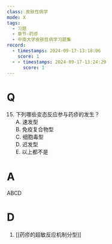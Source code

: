 ```yaml
---
class: 皮肤性病学
mode: X
tags:
  - 习题
  - 章节-药疹
  - 中南大学皮肤性病学习题集
record:
  - timestamps: 2024-09-17-13:18:06
    score: 1
  - - timestamps: 2024-09-17-13:24:29
      score: 1
---
```


# Q
15. 下列哪些变态反应参与药疹的发生？  
A. 速发型  
B. 免疫复合物型  
C. 细胞毒型  
D. 迟发型  
E. 以上都不是  
# A
ABCD
# D
1. [[药疹的超敏反应机制分型]]